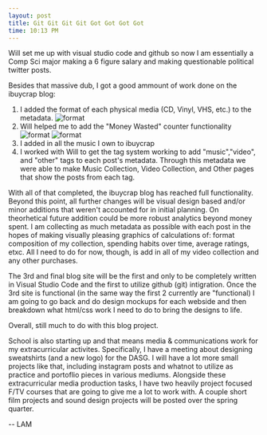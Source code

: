 ```yaml
---
layout: post
title: Git Git Git Git Got Got Got Got
time: 10:13 PM 
---
```


Will set me up with visual studio code and github so now I am essentially a Comp Sci major making a 6 figure salary and making questionable political twitter posts.  

Besides that massive dub, I got a good ammount of work done on the ibuycrap blog:
1. I added the format of each physical media (CD, Vinyl, VHS, etc.) to the metadata.
![format](https://drive.google.com/uc?id=18fipEyGQkk-KhdSruPxTcruQ1L2fn8mQ) 
2. Will helped me to add the "Money Wasted" counter functionality
![format](https://drive.google.com/uc?id=1OXfxrX_iCwe1gb2FM2fYr0v3VoJYgAf6) 
![format](https://drive.google.com/uc?id=14mXgzfgD_vYlNjFEG_WEw2efNpbNS80T) 
3. I added in all the music I own to ibuycrap 
4. I worked with Will to get the tag system working to add "music","video", and "other" tags to each post's metadata. Through this metadata we were able to make Music Collection, Video Collection, and Other pages that show the posts from each tag. 

With all of that completed, the ibuycrap blog has reached full functionality. Beyond this point, all further changes will be visual design based and/or minor additions that weren't accounted for in initial planning. On theorhetical future addition could be more robust analytics beyond money spent. I am collecting as much metadata as possible with each post in the hopes of making visually pleasing graphics of calculations of: format composition of my collection, spending habits over time, average ratings, etxc. All I need to do for now, though, is add in all of my video collection and any other purchases. 

The 3rd and final blog site will be the first and only to be completely written in Visual Studio Code and the first to utilize github (git) intigration. Once the 3rd site is functional (in the same way the first 2 currently are "functional) I am going to go back and do design mockups for each webside and then breakdown what html/css work I need to do to bring the designs to life. 

Overall, still much to do with this blog project.

School is also starting up and that means media & communications work for my extracurricular activites. Specifically, I have a meeting about designing sweatshirts (and a new logo) for the DASG. I will have a lot more small projects like that, including instagram posts and whatnot to utilize as practice and portoflio pieces in various mediums. Alongside these extracurricular media production tasks, I have two heavily project focused F/TV courses that are going to give me a lot to work with. A couple short film projects and sound design projects will be posted over the spring quarter. 

-- LAM